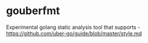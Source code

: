 # gouberfmt
Experimental golang static analysis tool that supports - https://github.com/uber-go/guide/blob/master/style.md
